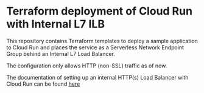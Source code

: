 # Terraform deployment of Cloud Run with Internal L7 ILB

This repository contains Terraform templates to deploy a sample application to
Cloud Run and places the service as a Serverless Network Endpoint Group behind
an Internal L7 Load Balancer.

The configuration only allows HTTP (non-SSL) traffic as of now.

The documentation of setting up an internal HTTP(s) Load Balancer with Cloud
Run can be found [here](https://cloud.google.com/load-balancing/docs/l7-internal/setting-up-l7-internal-serverless)